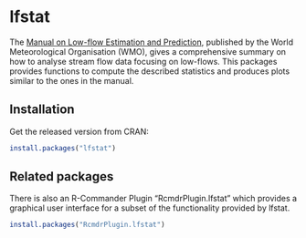 <!-- README.md is generated from README.Rmd. Please edit that file -->

# lfstat

The [Manual on Low-flow Estimation and
Prediction](https://library.wmo.int/idurl/4/32176), published by the
World Meteorological Organisation (WMO), gives a comprehensive summary
on how to analyse stream flow data focusing on low-flows. This packages
provides functions to compute the described statistics and produces
plots similar to the ones in the manual.

## Installation

Get the released version from CRAN:

``` r
install.packages("lfstat")
```

## Related packages

There is also an R-Commander Plugin “RcmdrPlugin.lfstat” which provides
a graphical user interface for a subset of the functionality provided by
lfstat.

``` r
install.packages("RcmdrPlugin.lfstat")
```
